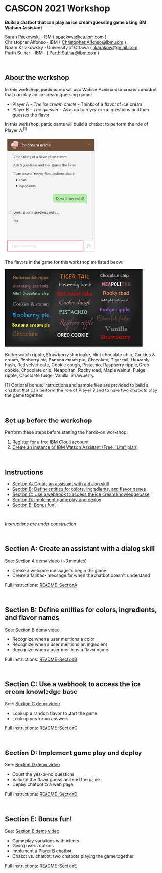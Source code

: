 # CASCON 2021 Workshop

**Build a chatbot that can play an ice cream guessing game using IBM Watson Assistant**

Sarah Packowski - IBM ( spackows@ca.ibm.com )<br/>
Christopher Alfonso - IBM ( Christopher.Alfonso@ibm.com )<br/>
Noam Karakowsky - University of Ottawa ( nkarakow@gmail.com )<br/>
Parth Suthar - IBM - ( Parth.Suthar@ibm.com )

<p>&nbsp;</p>


## About the workshop
In this workshop, participants will use Watson Assistant to create a chatbot that can play an ice cream guessing game:
- Player A - _The ice cream oracle_ - Thinks of a flavor of ice cream
- Player B - _The guesser_ - Asks up to 5 yes-or-no questions and then guesses the flavor

In this workshop, participants will build a chatbot to perform the role of Player A.<sup>\[1]</sup>

<img src="images/ice-cream.png" width="300">

The flavors in the game for this workshop are listed below:

<img src="images/chalkboard.png" width="450">

Butterscotch ripple, Strawberry shortcake, Mint chocolate chip, Cookies & cream, Booberry pie, Banana cream pie, Chocolate, Tiger tail, Heavenly hash, Red velvet cake, Cookie dough, Pistachio, Raspberry ripple, Oreo cookie, Chocolate chip, Neapolitan, Rocky road, Maple walnut, Fudge ripple, Chocolate fudge, Vanilla, Strawberry.

\[1] Optional bonus: Instructions and sample files are provided to build a chatbot that can perform the role of Player B and to have two chatbots play the game together.

<p>&nbsp;</p>


## Set up before the workshop
Perform these steps before starting the hands-on workshop:
1. [Register for a free IBM Cloud account](https://cloud.ibm.com/registration)
2. [Create an instance of IBM Watson Assistant (Free, "Lite" plan)](https://cloud.ibm.com/catalog/services/watson-assistant)

<p>&nbsp;</p>


## Instructions
- [Section A: Create an assistant with a dialog skill](#section-a-create-an-assistant-with-a-dialog-skill)
- [Section B: Define entities for colors, ingredients, and flavor names](#section-b-define-entities-for-colors-ingredients-and-flavor-names)
- [Section C: Use a webhook to access the ice cream knowledge base](#section-c-use-a-webhook-to-access-the-ice-cream-knowledge-base)
- [Section D: Implement game play and deploy](#section-d-implement-game-play-and-deploy)
- [Section E: Bonus fun!](#section-e-bonus-fun)

<p>&nbsp;</p>

*Instructions are under construction*

<p>&nbsp;</p>

## Section A: Create an assistant with a dialog skill
See: [Section A demo video](./videos/sectionA.mp4) (~3 minutes)
- Create a welcome message to begin the game
- Create a fallback message for when the chatbot doesn't understand

Full instructions: [README-SectionA](README-SectionA.md)

<p>&nbsp;</p>


## Section B: Define entities for colors, ingredients, and flavor names
See: [Section B demo video]()
- Recognize when a user mentions a color
- Recognize when a user mentions an ingredient
- Recognize when a user mentions a flavor name

Full instructions: [README-SectionB](README-SectionB.md)

<p>&nbsp;</p>


## Section C: Use a webhook to access the ice cream knowledge base
See: [Section C demo video]()
- Look up a random flavor to start the game
- Look up yes-or-no answers

Full instructions: [README-SectionC](README-SectionC.md)

<p>&nbsp;</p>


## Section D: Implement game play and deploy
See: [Section D demo video]()
- Count the yes-or-no questions
- Validate the flavor guess and end the game
- Deploy chatbot to a web page

Full instructions: [README-SectionD](README-SectionD.md)

<p>&nbsp;</p>


## Section E: Bonus fun!
See: [Section E demo video]()
- Game play variations with intents
- Giving users options
- Implement a Player B chatbot
- Chabot vs. chatbot: two chatbots playing the game together

Full instructions: [README-SectionE](README-SectionE.md)

<p>&nbsp;</p>


